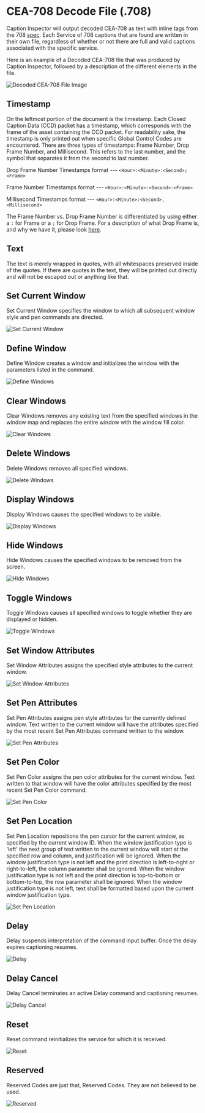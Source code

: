 CEA-708 Decode File (.708)
==========================

Caption Inspector will output decoded CEA-708 as text with inline tags from the 708 [spec](https://en.wikipedia.org/wiki/CEA-708).
Each Service of 708 captions that are found are written in their own file, regardless of whether or not there are full
and valid captions associated with the specific service.

Here is an example of a Decoded CEA-708 file that was produced by Caption Inspector, followed by a description of the
different elements in the file.

![Decoded CEA-708 File Image](./html/assets/content-images/Decoded708.png)

Timestamp
---------

On the leftmost portion of the document is the timestamp. Each Closed Caption Data (CCD) packet has a timestamp, which
corresponds with the frame of the asset containing the CCD packet. For readability sake, the timestamp is only printed
out when specific Global Control Codes are encountered. There are three types of timestamps: Frame Number, Drop Frame
Number, and Millisecond. This refers to the last number, and the symbol that separates it from the second to last number.

Drop Frame Number Timestamps format --- `<Hour>:<Minute>:<Second>;<Frame>`

Frame Number Timestamps format --- `<Hour>:<Minute>:<Second>:<Frame>`

Millisecond Timestamps format --- `<Hour>:<Minute>:<Second>,<Millisecond>`

The Frame Number vs. Drop Frame Number is differentiated by using either a `:` for Frame or a `;` for Drop Frame. For
a description of what Drop Frame is, and why we have it, please look [here](http://www.bodenzord.com/archives/79).

Text
----

The text is merely wrapped in quotes, with all whitespaces preserved inside of the quotes. If there are quotes in
the text, they will be printed out directly and will not be escaped out or anything like that.

Set Current Window
------------------

Set Current Window specifies the window to which all subsequent window style and pen commands are directed.

![Set Current Window](./html/assets/content-images/708SetCurrentWindow.png)


Define Window
-------------

Define Window creates a window and initializes the window with the parameters listed in the command.

![Define Windows](./html/assets/content-images/708DefineWindow.png)

Clear Windows
--------------

Clear Windows removes any existing text from the specified windows in the window map and replaces the entire window
with the window fill color.

![Clear Windows](./html/assets/content-images/708ClearWindows.png)

Delete Windows
--------------

Delete Windows removes all specified windows.

![Delete Windows](./html/assets/content-images/708DeleteWindows.png)

Display Windows
---------------

Display Windows causes the specified windows to be visible.

![Display Windows](./html/assets/content-images/708DisplayWindows.png)

Hide Windows
------------

Hide Windows causes the specified windows to be removed from the screen.

![Hide Windows](./html/assets/content-images/708HideWindows.png)

Toggle Windows
--------------

Toggle Windows causes all specified windows to toggle whether they are displayed or hidden.

![Toggle Windows](./html/assets/content-images/708ToggleWindows.png)

Set Window Attributes
---------------------

Set Window Attributes assigns the specified style attributes to the current window.

![Set Window Attributes](./html/assets/content-images/708SetWindowAttributes.png)

Set Pen Attributes
------------------

Set Pen Attributes assigns pen style attributes for the currently defined window. Text written to the current window
will have the attributes specified by the most recent Set Pen Attributes command written to the window.

![Set Pen Attributes](./html/assets/content-images/708SetPenAttributes.png)

Set Pen Color
-------------

Set Pen Color assigns the pen color attributes for the current window. Text written to that window will have the color
attributes specified by the most recent Set Pen Color command.

![Set Pen Color](./html/assets/content-images/708SetPenColor.png)

Set Pen Location
----------------

Set Pen Location repositions the pen cursor for the current window, as specified by the current window ID. When the
window justification type is 'left' the next group of text written to the current window will start at the specified
row and column, and justification will be ignored. When the window justification type is not left and the print
direction is left-to-right or right-to-left, the column parameter shall be ignored. When the window justification type
is not left and the print direction is top-to-bottom or bottom-to-top, the row parameter shall be ignored. When the
window justification type is not left, text shall be formatted based upon the current window justification type.

![Set Pen Location](./html/assets/content-images/708SetPenLocation.png)

Delay
-----

Delay suspends interpretation of the command input buffer. Once the delay expires captioning resumes.

![Delay](./html/assets/content-images/708Delay.png)

Delay Cancel
------------

Delay Cancel terminates an active Delay command and captioning resumes.

![Delay Cancel](./html/assets/content-images/708DelayCancel.png)

Reset
-----

Reset command reinitializes the service for which it is received.

![Reset](./html/assets/content-images/708Reset.png)

Reserved
--------

Reserved Codes are just that, Reserved Codes. They are not believed to be used.

![Reserved](./html/assets/content-images/708Reserved.png)
